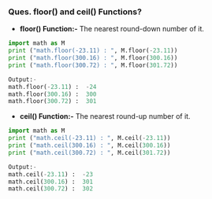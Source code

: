 ### **Ques. floor() and ceil() Functions?**
* **floor() Function:-** The nearest round-down number of it.
```python
import math as M   
print ("math.floor(-23.11) : ", M.floor(-23.11))
print ("math.floor(300.16) : ", M.floor(300.16))
print ("math.floor(300.72) : ", M.floor(301.72))

Output:- 
math.floor(-23.11) :  -24
math.floor(300.16) :  300
math.floor(300.72) :  301
```


* **ceil() Function:-** The nearest round-up number of it.
```python
import math as M   
print ("math.ceil(-23.11) : ", M.ceil(-23.11))
print ("math.ceil(300.16) : ", M.ceil(300.16))
print ("math.ceil(300.72) : ", M.ceil(301.72))

Output:-
math.ceil(-23.11) :  -23
math.ceil(300.16) :  301
math.ceil(300.72) :  302
```
